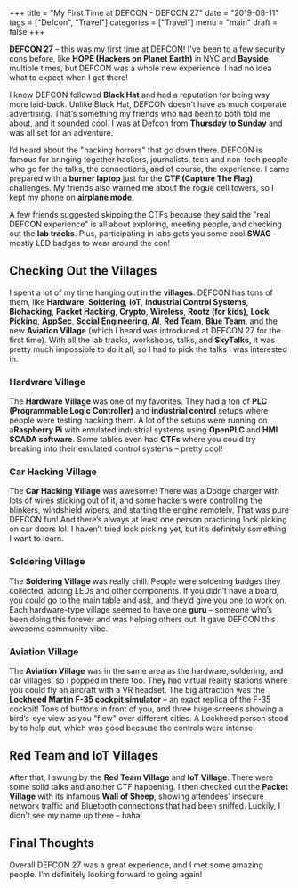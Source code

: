 +++
title = "My First Time at DEFCON - DEFCON 27"
date = "2019-08-11"
tags = ["Defcon", "Travel"]
categories = ["Travel"]
menu = "main"
draft = false
+++


**DEFCON 27** – this was my first time at DEFCON! I've been to a few security cons before, like **HOPE (Hackers on Planet Earth)** in NYC and **Bayside** multiple times, but DEFCON was a whole new experience. I had no idea what to expect when I got there!

I knew DEFCON followed **Black Hat** and had a reputation for being way more laid-back. Unlike Black Hat, DEFCON doesn’t have as much corporate advertising. That’s something my friends who had been to both told me about, and it sounded cool. I was at Defcon from **Thursday to Sunday** and was all set for an adventure.

I’d heard about the "hacking horrors" that go down there. DEFCON is famous for bringing together hackers, journalists, tech and non-tech people who go for the talks, the connections, and of course, the experience. I came prepared with a **burner laptop** just for the **CTF (Capture The Flag)** challenges. My friends also warned me about the rogue cell towers, so I kept my phone on **airplane mode**.

A few friends suggested skipping the CTFs because they said the "real DEFCON experience" is all about exploring, meeting people, and checking out the **lab tracks**. Plus, participating in labs gets you some cool **SWAG** – mostly LED badges to wear around the con!

## Checking Out the Villages

I spent a lot of my time hanging out in the **villages**. DEFCON has tons of them, like **Hardware**, **Soldering**, **IoT**, **Industrial Control Systems**, **Biohacking**, **Packet Hacking**, **Crypto**, **Wireless**, **Rootz (for kids)**, **Lock Picking**, **AppSec**, **Social Engineering**, **AI**, **Red Team**, **Blue Team**, and the new **Aviation Village** (which I heard was introduced at DEFCON 27 for the first time). With all the lab tracks, workshops, talks, and **SkyTalks**, it was pretty much impossible to do it all, so I had to pick the talks I was interested in.

### Hardware Village

The **Hardware Village** was one of my favorites. They had a ton of **PLC (Programmable Logic Controller)** and **industrial control** setups where people were testing hacking them. A lot of the setups were running on a**Raspberry Pi** with emulated industrial systems using **OpenPLC** and **HMI SCADA software**. Some tables even had **CTFs** where you could try breaking into their emulated control systems – pretty cool!

### Car Hacking Village

The **Car Hacking Village** was awesome! There was a Dodge charger with lots of wires sticking out of it, and some hackers were controlling the blinkers, windshield wipers, and starting the engine remotely. That was pure DEFCON fun! And there’s always at least one person practicing lock picking on car doors lol. I haven’t tried lock picking yet, but it’s definitely something I want to learn.

### Soldering Village

The **Soldering Village** was really chill. People were soldering badges they collected, adding LEDs and other components. If you didn’t have a board, you could go to the main table and ask, and they’d give you one to work on. Each hardware-type village seemed to have one **guru** – someone who’s been doing this forever and was helping others out. It gave DEFCON this awesome community vibe.

### Aviation Village

The **Aviation Village** was in the same area as the hardware, soldering, and car villages, so I popped in there too. They had virtual reality stations where you could fly an aircraft with a VR headset. The big attraction was the **Lockheed Martin F-35 cockpit simulator** – an exact replica of the F-35 cockpit! Tons of buttons in front of you, and three huge screens showing a bird’s-eye view as you "flew" over different cities. A Lockheed person stood by to help out, which was good because the controls were intense!

## Red Team and IoT Villages

After that, I swung by the **Red Team Village** and **IoT Village**. There were some solid talks and another CTF happening. I then checked out the **Packet Village** with its infamous **Wall of Sheep**, showing attendees’ insecure network traffic and Bluetooth connections that had been sniffed. Luckily, I didn’t see my name up there – haha!

## Final Thoughts

Overall DEFCON 27 was a great experience, and I met some amazing people. I’m definitely looking forward to going again!
